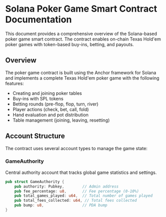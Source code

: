 # Solana Poker Game Smart Contract Documentation

This document provides a comprehensive overview of the Solana-based poker game smart contract. The contract enables on-chain Texas Hold'em poker games with token-based buy-ins, betting, and payouts.

## Overview

The poker game contract is built using the Anchor framework for Solana and implements a complete Texas Hold'em poker game with the following features:

- Creating and joining poker tables
- Buy-ins with SPL tokens
- Betting rounds (pre-flop, flop, turn, river)
- Player actions (check, bet, call, fold)
- Hand evaluation and pot distribution
- Table management (joining, leaving, resetting)

## Account Structure

The contract uses several account types to manage the game state:

### GameAuthority

Central authority account that tracks global game statistics and settings.

```rust
pub struct GameAuthority {
    pub authority: Pubkey,        // Admin address
    pub fee_percentage: u8,       // Fee percentage (0-10%)
    pub total_games_played: u64,  // Total number of games played
    pub total_fees_collected: u64, // Total fees collected
    pub bump: u8,                 // PDA bump
}

